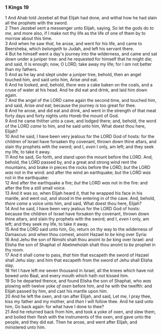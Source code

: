 ### 1 Kings 19

1 And Ahab told Jezebel all that Elijah had done, and withal how he had slain all the prophets with the sword.  
2 Then Jezebel sent a messenger unto Elijah, saying, So let the gods do *to me*, and more also, if I make not thy life as the life of one of them by to morrow about this time.  
3 And when he saw *that*, he arose, and went for his life, and came to Beersheba, which *belongeth* to Judah, and left his servant there.  
4 But he himself went a day's journey into the wilderness, and came and sat down under a juniper tree: and he requested for himself that he might die; and said, It is enough; now, O LORD, take away my life; for I *am* not better than my fathers.  
5 And as he lay and slept under a juniper tree, behold, then an angel touched him, and said unto him, Arise *and* eat.  
6 And he looked, and, behold, *there was* a cake baken on the coals, and a cruse of water at his head. And he did eat and drink, and laid him down again.  
7 And the angel of the LORD came again the second time, and touched him, and said, Arise *and* eat; because the journey *is* too great for thee.  
8 And he arose, and did eat and drink, and went in the strength of that meat forty days and forty nights unto Horeb the mount of God.  
9 And he came thither unto a cave, and lodged there; and, behold, the word of the LORD *came* to him, and he said unto him, What doest thou here, Elijah?  
10 And he said, I have been very jealous for the LORD God of hosts: for the children of Israel have forsaken thy covenant, thrown down thine altars, and slain thy prophets with the sword; and I, *even* I only, am left; and they seek my life, to take it away.  
11 And he said, Go forth, and stand upon the mount before the LORD. And, behold, the LORD passed by, and a great and strong wind rent the mountains, and brake in pieces the rocks before the LORD; *but* the LORD *was* not in the wind: and after the wind an earthquake; *but* the LORD *was* not in the earthquake:  
12 And after the earthquake a fire; *but* the LORD *was* not in the fire: and after the fire a still small voice.  
13 And it was *so*, when Elijah heard *it*, that he wrapped his face in his mantle, and went out, and stood in the entering in of the cave. And, behold, *there came* a voice unto him, and said, What doest thou here, Elijah?  
14 And he said, I have been very jealous for the LORD God of hosts: because the children of Israel have forsaken thy covenant, thrown down thine altars, and slain thy prophets with the sword; and I, *even* I only, am left; and they seek my life, to take it away.  
15 And the LORD said unto him, Go, return on thy way to the wilderness of Damascus: and when thou comest, anoint Hazael *to be* king over Syria:  
16 And Jehu the son of Nimshi shalt thou anoint *to be* king over Israel: and Elisha the son of Shaphat of Abelmeholah shalt thou anoint *to be* prophet in thy room.  
17 And it shall come to pass, *that* him that escapeth the sword of Hazael shall Jehu slay: and him that escapeth from the sword of Jehu shall Elisha slay.  
18 Yet I have left *me* seven thousand in Israel, all the knees which have not bowed unto Baal, and every mouth which hath not kissed him.  
19 So he departed thence, and found Elisha the son of Shaphat, who *was* plowing *with* twelve yoke *of oxen* before him, and he with the twelfth: and Elijah passed by him, and cast his mantle upon him.  
20 And he left the oxen, and ran after Elijah, and said, Let me, I pray thee, kiss my father and my mother, and *then* I will follow thee. And he said unto him, Go back again: for what have I done to thee?  
21 And he returned back from him, and took a yoke of oxen, and slew them, and boiled their flesh with the instruments of the oxen, and gave unto the people, and they did eat. Then he arose, and went after Elijah, and ministered unto him.  
